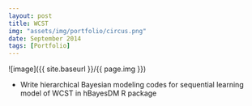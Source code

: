 ```yaml
---
layout: post
title: WCST
img: "assets/img/portfolio/circus.png"
date: September 2014
tags: [Portfolio]
---
```


![image]({{ site.baseurl }}/{{ page.img }})

* Write hierarchical Bayesian modeling codes for sequential learning model of WCST in hBayesDM R package
